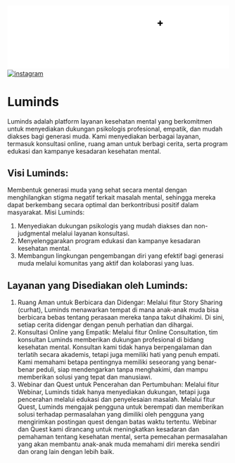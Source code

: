 ![screenshot](./frontend/src/assets/logo/full-black-logo.svg)
[![instagram](https://img.shields.io/badge/Instagram-E4405F?style=for-the-badge&logo=instagram&logoColor=white)](https://www.instagram.com/luminds.id/)

# Luminds
Luminds adalah platform layanan kesehatan mental yang berkomitmen untuk menyediakan dukungan psikologis profesional, empatik, dan mudah diakses bagi generasi muda. Kami menyediakan berbagai layanan, termasuk konsultasi online, ruang aman untuk berbagi cerita, serta program edukasi dan kampanye kesadaran kesehatan mental.

## Visi Luminds:
Membentuk generasi muda yang sehat secara mental dengan menghilangkan stigma negatif terkait masalah mental, sehingga mereka dapat berkembang secara optimal dan berkontribusi positif dalam masyarakat.
Misi Luminds:
1. Menyediakan dukungan psikologis yang mudah diakses dan non-judgmental melalui layanan konsultasi.
2. Menyelenggarakan program edukasi dan kampanye kesadaran kesehatan mental.
3. Membangun lingkungan pengembangan diri yang efektif bagi generasi muda melalui komunitas yang aktif dan kolaborasi yang luas.

## Layanan yang Disediakan oleh Luminds:
1. Ruang Aman untuk Berbicara dan Didengar: Melalui fitur Story Sharing (curhat), Luminds menawarkan tempat di mana anak-anak muda bisa berbicara bebas tentang perasaan mereka tanpa takut dihakimi. Di sini, setiap cerita didengar dengan penuh perhatian dan dihargai.
2. Konsultasi Online yang Empatik: Melalui fitur Online Consultation, tim konsultan Luminds memberikan dukungan profesional di bidang kesehatan mental. Konsultan kami tidak hanya berpengalaman dan terlatih secara akademis, tetapi juga memiliki hati yang penuh empati. Kami memahami betapa pentingnya memiliki seseorang yang benar-benar peduli, siap mendengarkan tanpa menghakimi, dan mampu memberikan solusi yang tepat dan manusiawi.
3. Webinar dan Quest untuk Pencerahan dan Pertumbuhan: Melalui fitur Webinar, Luminds tidak hanya menyediakan dukungan, tetapi juga pencerahan melalui edukasi dan penyelesaian masalah. Melalui fitur Quest, Luminds mengajak pengguna untuk berempati dan memberikan solusi terhadap permasalahan yang dimiliki oleh pengguna yang mengirimkan postingan quest dengan batas waktu tertentu. Webinar dan Quest kami dirancang untuk meningkatkan kesadaran dan pemahaman tentang kesehatan mental, serta pemecahan permasalahan yang akan membantu anak-anak muda memahami diri mereka sendiri dan orang lain dengan lebih baik.

